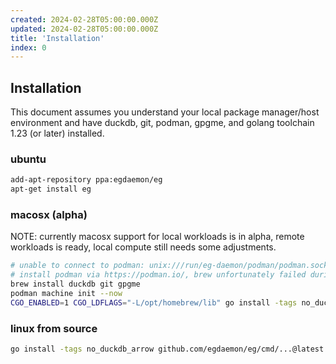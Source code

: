 ```yaml
---
created: 2024-02-28T05:00:00.000Z
updated: 2024-02-28T05:00:00.000Z
title: 'Installation'
index: 0
---
```


## Installation

This document assumes you understand your local package manager/host environment and have duckdb, git, podman, gpgme, and golang toolchain 1.23 (or later) installed.

### ubuntu
```bash
add-apt-repository ppa:egdaemon/eg
apt-get install eg
```

### macosx (alpha)
NOTE: currently macosx support for local workloads is in alpha, remote workloads is ready, local compute still needs some adjustments.

```bash
# unable to connect to podman: unix:///run/eg-daemon/podman/podman.sock
# install podman via https://podman.io/, brew unfortunately failed during initial testing.
brew install duckdb git gpgme
podman machine init --now
CGO_ENABLED=1 CGO_LDFLAGS="-L/opt/homebrew/lib" go install -tags no_duckdb_arrow,duckdb_use_lib github.com/egdaemon/eg/cmd/...@latest
```

### linux from source
```bash
go install -tags no_duckdb_arrow github.com/egdaemon/eg/cmd/...@latest
```
